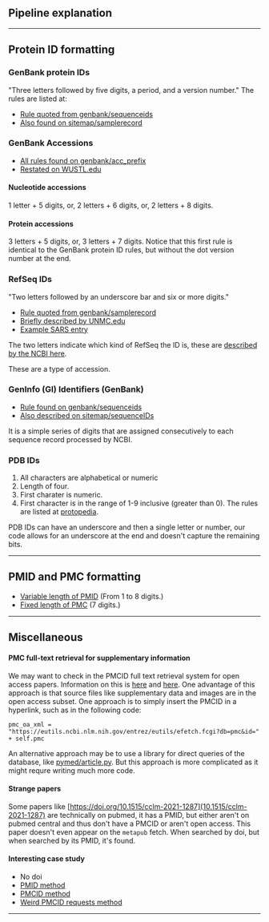 ## Pipeline explanation


---
## Protein ID formatting
### GenBank protein IDs
"Three letters followed by five digits, a period, and a version number."
The rules are listed at:
* [Rule quoted from genbank/sequenceids](https://www.ncbi.nlm.nih.gov/genbank/sequenceids/)
* [Also found on sitemap/samplerecord](https://www.ncbi.nlm.nih.gov/Sitemap/samplerecord.html)

### GenBank Accessions

* [All rules found on genbank/acc_prefix](https://www.ncbi.nlm.nih.gov/genbank/acc_prefix/)
* [Restated on WUSTL.edu](https://community.gep.wustl.edu/repository/course_materials_WU/annotation/Genbank_Accessions.pdf)

#### Nucleotide accessions
1 letter + 5 digits, or, 2 letters + 6 digits, or, 2 letters + 8 digits.
#### Protein accessions
3 letters + 5 digits, or, 3 letters + 7 digits.
Notice that this first rule is identical to the GenBank protein ID rules, but without the dot version number at the end.
### RefSeq IDs

"Two letters followed by an underscore bar and six or more digits."
* [Rule quoted from genbank/samplerecord](https://www.ncbi.nlm.nih.gov/genbank/samplerecord/#:~:text=Records%20from%20the%20RefSeq)
* [Briefly described by UNMC.edu](https://www.unmc.edu/bsbc/docs/formats.htm)
* [Example SARS entry](https://www.ncbi.nlm.nih.gov/protein/1796318597)

The two letters indicate which kind of RefSeq the ID is, these are [described by the NCBI here](https://www.ncbi.nlm.nih.gov/books/NBK21091/table/ch18.T.refseq_accession_numbers_and_mole/?report=objectonly).

These are a type of accession.

### GenInfo (GI) Identifiers (GenBank)

* [Rule found on genbank/sequenceids](https://www.ncbi.nlm.nih.gov/genbank/sequenceids)
* [Also described on sitemap/sequenceIDs](https://www.ncbi.nlm.nih.gov/Sitemap/sequenceIDs.html)

It is a simple series of digits that are assigned consecutively to each sequence record processed by NCBI.


### PDB IDs
1. All characters are alphabetical or numeric
1. Length of four.
2. First charater is numeric.
3. First character is in the range of 1-9 inclusive (greater than 0).
The rules are listed at  [protopedia](https://proteopedia.org/wiki/index.php/PDB_code).

PDB IDs can have an underscore and then a single letter or number, our code allows for an underscore at the end and doesn't capture the remaining bits.


---

## PMID and PMC formatting

* [Variable length of PMID](https://libguides.library.arizona.edu/c.php?g=406096&p=2779570#:~:text=PMID,to%20all%20records%20in%20PubMed.) (From 1 to 8 digits.)
* [Fixed length of PMC](https://en.wikipedia.org/wiki/PubMed_Central#:~:text=The%20two%20identifiers%20are%20distinct%20however.%20It%20consists%20of%20%22PMC%22%20followed%20by%20a%20string%20of%20seven%20numbers) (7 digits.)


---

## Miscellaneous

#### PMC full-text retrieval for supplementary information
We may want to check in the PMCID full text retrieval system for open access papers. Information on this is [here](https://ftp.ncbi.nlm.nih.gov/pub/pmc/) and [here](https://www.ncbi.nlm.nih.gov/pmc/tools/get-full-text/). One advantage of this approach is that source files like supplementary data and images are in the open access subset. One approach is to simply insert the PMCID in a hyperlink, such as in the following code:
```
pmc_oa_xml = "https://eutils.ncbi.nlm.nih.gov/entrez/eutils/efetch.fcgi?db=pmc&id=" + self.pmc
```
An alternative approach may be to use a library for direct queries of the database, like [pymed/article.py](https://github.com/gijswobben/pymed/blob/master/pymed/article.py). But this approach is more complicated as it might requre writing much more code.

#### Strange papers
Some papers like [https://doi.org/10.1515/cclm-2021-1287](10.1515/cclm-2021-1287) are technically on pubmed, it has a PMID, but either aren't on pubmed central and thus don't have a PMCID or aren't open access. This paper doesn't even appear on the `metapub` fetch. When searched by doi, but when searched by its PMID, it's found.

#### Interesting case study
* No doi
* [PMID method](https://pubmed.ncbi.nlm.nih.gov/34873578/)
* [PMCID method](https://www.ncbi.nlm.nih.gov/pmc/articles/PMC8647651/)
* [Weird PMCID requests method](https://eutils.ncbi.nlm.nih.gov/entrez/eutils/efetch.fcgi?db=pmc&id=8647651&tool=my_tool&email=my_email@example.com)


---

